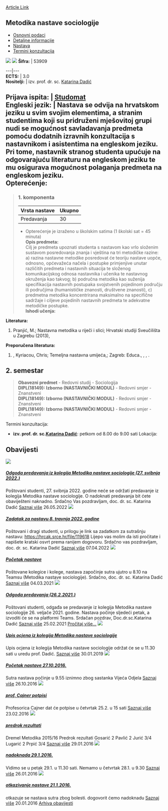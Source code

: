 [Article Link](https://www.fhs.hr/predmet/mns)

## Metodika nastave sociologije
  * [Osnovni podaci](https://www.fhs.hr/predmet/mns#v1id-904840_234420_1_0 "Osnovni podaci")
  * [Detaljne informacije](https://www.fhs.hr/predmet/mns#v1id-904840_234420_1_1 "Detaljne informacije")
  * [Nastava](https://www.fhs.hr/predmet/mns#v1id-904840_234420_1_2 "Nastava")
  * [Termini konzultacija](https://www.fhs.hr/predmet/mns#v1id-904840_234420_1_3 "Termini konzultacija")


[![](https://www.fhs.hr/img/flags/gif/hr.gif)](https://www.fhs.hr/predmet/mns) [![](https://www.fhs.hr/img/flags/gif/gb.gif)](https://www.fhs.hr/en/course/mots)
**Šifra:** |  53909  
  
---|---  
**ECTS:** |  3.0   
**Nositelji:** |  izv. prof. dr. sc. [Katarina Dadić](https://www.fhs.hr/djelatnik/katarina.dadic)   
  
**Prijava ispita:** |  [Studomat](http://www.isvu.hr/studomat)  
**Engleski jezik:** |  Nastava se odvija na hrvatskom jeziku u svim svojim elementima, a stranim studentima koji su pridruženi mješovitoj grupi nudi se mogućnost savladavanja predmeta pomoću dodatnih izravnih konzultacija s nastavnikom i asistentima na engleskom jeziku. Pri tome, nastavnik stranog studenta upućuje na odgovarajuću literaturu na engleskom jeziku te mu osigurava mogućnost polaganja predmeta na engleskom jeziku.   
**Opterećenje:**  
---  
> ### 1. komponenta
> | Vrsta nastave | Ukupno  
> ---|---  
> Predavanja | 30  
> * Opterećenje je izraženo u školskim satima (1 školski sat = 45 minuta)   
**Opis predmeta:**  
> Cilj je predmeta upoznati studenta s nastavom kao vrlo složenim sustavom posredovanja znanja i vještina na tri metodičke razine: a) razina nastavne metodike posredovat će teoriju nastave uopće, odnosno, općevažeća načela i postupke primjenjive unutar različitih predmeta i nastavnih situacija te složenog komunikacijskog odnosa nastavnika i učenika te nastavnog okruženja kao takvog; b) područna metodika kao suženija specifikacija nastavnih postupaka svojstvenih pojedinom području ili područjima (humanističke znanosti, društvene znanosti), c) predmetna metodika koncentrirana maksimalno na specifične sadržaje i ciljeve pojedinih nastavnih predmeta te adekvatne metodičke postupke.  
**Ishodi učenja:**  

  
**Literatura:**  
  1. Pranjić, M.; Nastavna metodika u riječi i slici; Hrvatski studiji Sveučilišta u Zagrebu (2013), 

  
**Preporučena literatura:**  
  1. , Kyriacou, Chris; Temeljna nastavna umijeća,; Zagreb: Educa., , , .

  
**2. semestar**  
---  
> **Obavezni predmet** - Redovni studij - Sociologija  
>  **DIPL(18149): Izborno (NASTAVNIČKI MODUL)** - Redovni smjer - Znanstveni  
>  **DIPL(18149): Izborno (NASTAVNIČKI MODUL)** - Redovni smjer - Znanstveni  
>  **DIPL(18149): Izborno (NASTAVNIČKI MODUL)** - Redovni smjer - Znanstveni  
>   
Termini konzultacija: 
  * **izv. prof. dr. sc.[Katarina Dadić](https://www.fhs.hr/djelatnik/katarina.dadic)**: 
petkom od 8.00 do 9.00 sati
Lokacija: 


## Obavijesti
[ ![](https://www.fhs.hr/_pub/themes_static/hrstud2024/default/img/default_news.jpg) ](https://www.fhs.hr/predmet/mns?@=21ieo#news_80318)
#####  [Odgoda predavanja iz kolegija Metodika nastave sociologije (27. svibnja 2022.)](https://www.fhs.hr/predmet/mns?@=21ieo#news_80318)
Poštovani studenti, 27. svibnja 2022. godine neće se održati predavanje iz kolegija Metodika nastave sociologije. O nadoknati predavanja bit ćete obaviješteni naknadno. Srdačno Vas pozdravljam, doc. dr. sc. Katarina Dadić 
[Saznaj više](https://www.fhs.hr/predmet/mns?@=21ieo#news_80318)
26.05.2022
[ ![](https://www.fhs.hr/_pub/themes_static/hrstud2024/default/img/default_news.jpg) ](https://www.fhs.hr/predmet/mns?@=21i1c#news_80318)
#####  [Zadatak za nastavu 8. travnja 2022. godine](https://www.fhs.hr/predmet/mns?@=21i1c#news_80318)
Poštovani i dragi studenti, u prilogu je link sa zadatkom za sutrašnju nastavu: https://hrcak.srce.hr/file/119618 Lijepo vas molim da isti pročitate i napišete kratski osvrt prema ranijem dogovoru. Srdačno vas pozdravljam, doc. dr. sc. Katarina Dadić 
[Saznaj više](https://www.fhs.hr/predmet/mns?@=21i1c#news_80318)
07.04.2022
[ ![](https://www.fhs.hr/_pub/themes_static/hrstud2024/default/img/default_news.jpg) ](https://www.fhs.hr/predmet/mns?@=21ep2#news_80318)
#####  [Početak nastave](https://www.fhs.hr/predmet/mns?@=21ep2#news_80318)
Poštovane kolegice i kolege, nastava započinje sutra ujutro u 8.10 na Teamsu (Metodika nastave sociologije). Srdačno, doc. dr. sc. Katarina Dadić 
[Saznaj više](https://www.fhs.hr/predmet/mns?@=21ep2#news_80318)
04.03.2021
[ ![](https://www.fhs.hr/_pub/themes_static/hrstud2024/default/img/default_news.jpg) ](https://www.fhs.hr/predmet/mns?@=21elq#news_80318)
#####  [Odgoda predavanja (26.2.2021.)](https://www.fhs.hr/predmet/mns?@=21elq#news_80318)
Poštovani studenti, odgađa se predavanje iz kolegija Metodika nastave sociologije 26. veljače 2021. godine. Nastava počinje sljedeći petak, a izvoditi će se na platformi Teams. Srdačan pozdrav, Doc.dr.sc.Katarina Dadić 
[Saznaj više](https://www.fhs.hr/predmet/mns?@=21elq#news_80318)
25.02.2021
[Pročitaj više...](https://www.fhs.hr/predmet/mns?@=21elq#news_80318 "Pročitaj obavijest: Odgoda predavanja \(26.2.2021.\)")
[ ![](https://www.fhs.hr/_pub/themes_static/hrstud2024/default/img/default_news.jpg) ](https://www.fhs.hr/predmet/mns?@=216ur#news_80318)
#####  [Upis ocjena iz kolegija Metodika nastave sociologije](https://www.fhs.hr/predmet/mns?@=216ur#news_80318)
Upis ocjena iz kolegija Metodika nastave sociologije održat će se u 11.30 sati u uredu prof. Dadić. 
[Saznaj više](https://www.fhs.hr/predmet/mns?@=216ur#news_80318)
30.01.2019
[ ![](https://www.fhs.hr/_pub/themes_static/hrstud2024/default/img/default_news.jpg) ](https://www.fhs.hr/predmet/mns?@=20uwb#news_80318)
#####  [Početak nastave 27.10.2016.](https://www.fhs.hr/predmet/mns?@=20uwb#news_80318)
Sutra nastava počinje u 9.55 iznimno zbog sastanka Vijeća Odjela 
[Saznaj više](https://www.fhs.hr/predmet/mns?@=20uwb#news_80318)
26.10.2016
[ ![](https://www.fhs.hr/_pub/themes_static/hrstud2024/default/img/default_news.jpg) ](https://www.fhs.hr/predmet/mns?@=20t5i#news_80318)
#####  [prof. Cajner potpisi](https://www.fhs.hr/predmet/mns?@=20t5i#news_80318)
Profesorica Cajner dat će potpise u četvrtak 25.2. u 15 sati 
[Saznaj više](https://www.fhs.hr/predmet/mns?@=20t5i#news_80318)
23.02.2016
[ ![](https://www.fhs.hr/_pub/themes_static/hrstud2024/default/img/default_news.jpg) ](https://www.fhs.hr/predmet/mns?@=20t1h#news_80318)
#####  [predrok rezultati](https://www.fhs.hr/predmet/mns?@=20t1h#news_80318)
Dremel Metodika 2015/16 Predrok rezultati Gosarić 2 Pavlić 2 Jurić 3/4 Lugarić 2 Prpić 3/4 
[Saznaj više](https://www.fhs.hr/predmet/mns?@=20t1h#news_80318)
29.01.2016
[ ![](https://www.fhs.hr/_pub/themes_static/hrstud2024/default/img/default_news.jpg) ](https://www.fhs.hr/predmet/mns?@=20szq#news_80318)
#####  [nadoknada 29.1.2016.](https://www.fhs.hr/predmet/mns?@=20szq#news_80318)
Vidimo se u petak 29.1. u 11.30 sati. Nemamo u četvrtak 28.1. u 9.30 
[Saznaj više](https://www.fhs.hr/predmet/mns?@=20szq#news_80318)
26.01.2016
[ ![](https://www.fhs.hr/_pub/themes_static/hrstud2024/default/img/default_news.jpg) ](https://www.fhs.hr/predmet/mns?@=20sz3#news_80318)
#####  [otkazivanje nastave 21.1.2016.](https://www.fhs.hr/predmet/mns?@=20sz3#news_80318)
otkazuje se nastava sutra zbog bolesti. dogovorit ćemo nadoknadu 
[Saznaj više](https://www.fhs.hr/predmet/mns?@=20sz3#news_80318)
20.01.2016
[Arhiva obavijesti](https://www.fhs.hr/predmet/mns?@=20ouo#news_80318 "Arhiva obavijesti")
